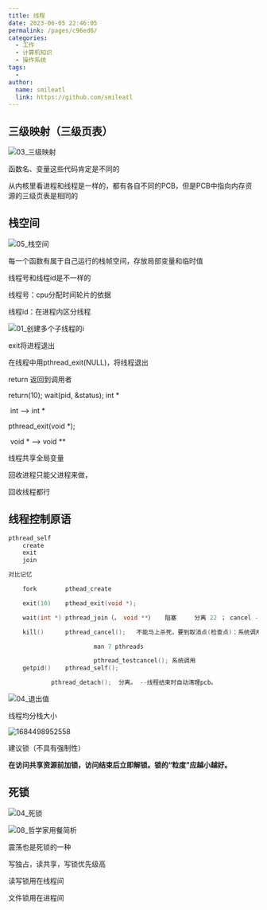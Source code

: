 ```yaml
---
title: 线程
date: 2023-06-05 22:46:05
permalink: /pages/c96ed6/
categories:
  - 工作
  - 计算机知识
  - 操作系统
tags:
  - 
author: 
  name: smileatl
  link: https://github.com/smileatl
---
```

## 三级映射（三级页表）

![03_三级映射](/assets/823se9jo23129.png)

函数名、变量这些代码肯定是不同的

从内核里看进程和线程是一样的，都有各自不同的PCB，但是PCB中指向内存资源的三级页表是相同的



## 栈空间

![05_栈空间](/assets/asdlkjgo2912.png)

每一个函数有属于自己运行的栈帧空间，存放局部变量和临时值







线程号和线程id是不一样的

线程号：cpu分配时间轮片的依据

线程id：在进程内区分线程







![01_创建多个子线程的i](/assets/948slkeut1831.png)





exit将进程退出

在线程中用pthread_exit(NULL)，将线程退出

return 返回到调用者







return(10);         wait(pid, &status);   int *

​			int ——> int *

pthread_exit(void *);

​			void * ——> void **





线程共享全局变量





回收进程只能父进程来做，

回收线程都行







## 线程控制原语

```c
pthread_self
	create
	exit
	join

对比记忆 

	fork		pthead_create

	exit(10)	pthead_exit(void *);

	wait(int *)	pthread_join（， void **）   阻塞     分离 22 ； cancel -1

	kill()		pthread_cancel();	不能马上杀死，要到取消点(检查点)：系统调用

						man 7 pthreads 

						pthread_testcancel(); 系统调用
	getpid()	pthread_self();

			pthread_detach();  分离。 --线程结束时自动清理pcb。
```




![04_退出值](/assets/238917jasjkl193.png)

线程均分栈大小







![1684498952558](/assets/1684498952558.png)







建议锁（不具有强制性）







**在访问共享资源前加锁，访问结束后立即解锁。锁的“粒度”应越小越好。**





## 死锁

![04_死锁](/assets/8xznbgk183712hj.png)

![08_哲学家用餐简析](/assets/890324nasjque.png)

震荡也是死锁的一种





写独占，读共享，写锁优先级高







读写锁用在线程间

文件锁用在进程间